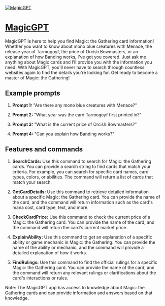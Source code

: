 [![MagicGPT](https://files.oaiusercontent.com/file-bVHoRWa3p6zV5kwtsMYMehaa?se=2123-10-16T20%3A20%3A51Z&sp=r&sv=2021-08-06&sr=b&rscc=max-age%3D31536000%2C%20immutable&rscd=attachment%3B%20filename%3D_8626b0d0-29ea-450c-9e42-c9f533188a5a.jpeg&sig=/nwLFfusGiD2zHLtM4N8Xb4VOVqKxstnEtR%2BcFl4Qdw%3D)](https://chat.openai.com/g/g-Q8oXGQASM-magicgpt)

# [MagicGPT](https://chat.openai.com/g/g-Q8oXGQASM-magicgpt)

MagicGPT is here to help you find Magic: the Gathering card information! Whether you want to know about mono blue creatures with Menace, the release year of Tarmogoyf, the price of Orcish Bowmasters, or an explanation of how Banding works, I've got you covered. Just ask me anything about Magic cards and I'll provide you with the information you need. With MagicGPT, you'll never have to search through countless websites again to find the details you're looking for. Get ready to become a master of Magic: the Gathering!

## Example prompts

1. **Prompt 1:** "Are there any mono blue creatures with Menace?"

2. **Prompt 2:** "What year was the card Tarmogoyf first printed in?"

3. **Prompt 3:** "What is the current price of Orcish Bowmasters?"

4. **Prompt 4:** "Can you explain how Banding works?"

## Features and commands

1. **SearchCards:** Use this command to search for Magic: the Gathering cards. You can provide a search string to find cards that match your criteria. For example, you can search for specific card names, card types, colors, or abilities. The command will return a list of cards that match your search.

2. **GetCardDetails:** Use this command to retrieve detailed information about a specific Magic: the Gathering card. You can provide the name of the card, and the command will return information such as the card's mana cost, card type, text, and more.

3. **CheckCardPrice:** Use this command to check the current price of a Magic: the Gathering card. You can provide the name of the card, and the command will return the card's current market price.

4. **ExplainAbility:** Use this command to get an explanation of a specific ability or game mechanic in Magic: the Gathering. You can provide the name of the ability or mechanic, and the command will provide a detailed explanation of how it works.

5. **FindRulings:** Use this command to find the official rulings for a specific Magic: the Gathering card. You can provide the name of the card, and the command will return any relevant rulings or clarifications about the card's interactions or rules.

Note: The MagicGPT app has access to knowledge about Magic: the Gathering cards and can provide information and answers based on that knowledge.